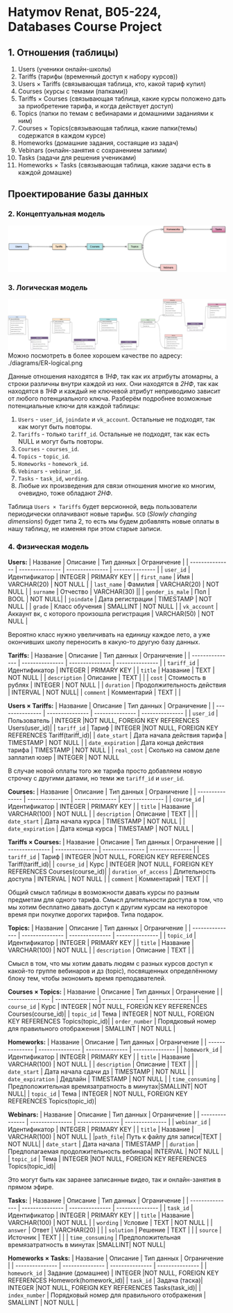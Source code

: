 # Hatymov Renat, B05-224, Databases Course Project


## 1. Отношения (таблицы)
1. Users (ученики онлайн-школы)
2. Tariffs (тарифы (временный доступ к набору курсов))
3. Users × Tariffs (связывающая таблица, кто, какой тариф купил)
4. Courses (курсы с темами (папками))
5. Tariffs × Courses (связывающая таблица, какие курсы положено дать за приобретение тарифа, и когда действует доступ)
6. Topics (папки по темам с вебинарами и домашними заданиями к ним)
7. Courses × Topics(связывающая таблица, какие папки(темы) содержатся в каждом курсе)
8. Homeworks (домашние задания, состаящие из задач)
9. Vebinars (онлайн-занятия с сохранением запими)
10. Tasks (задачи для решения учениками)
11. Homeworks × Tasks (связывающая таблица, какие задачи есть в каждой домашке)
## Проектирование базы данных

### 2. Концептуальная модель
![Conceptual diagram](diagrams/ER-conceptual.png "Conceptual diagram")

### 3. Логическая модель
![Logical diagram](diagrams/ER-logical.png "Logical diagram")
Можно посмотреть в более хорошем качестве по адресу: ./diagrams/ER-logical.png
<!---
Надо фото исправить на Webinars и consuming. Ещё убрал NOT NULL в комментах, поменял пункты с датами в tarrifs_courses. Убрать (min). Поменял тип у продолжительности вебинара. Добавил столбец ответов в таски.

В psql primary key подразумевает not null по дефолту.
Вообще вся бд странная, потому что айдишники можно было через AUTOINCREMENT или SERIAL сделать.
-->



Данные отношения находятся в *1НФ*, так как их атрибуты атомарны, а строки различны внутри каждой из них.
Они находятся в *2НФ*, так как находятся в *1НФ* и каждый не ключевой атрибут неприводимо зависит от любого потенциального ключа.
Разберём подробнее возможные потенциальные ключи для каждой таблицы:
1. `Users` - `user_id`, `joindate` и `vk_account`. Остальные не подходят, так как могут быть повторы.
2. `Tariffs` - только `tariff_id`. Остальные не подходят, так как есть NULL и могут быть повторы.
3. `Courses` - `courses_id`.
4. `Topics` - `topic_id`.
5. `Homeworks` - `homework_id`. 
6. `Vebinars` - `vebinar_id`.
7. `Tasks` - `task_id`, `wording`.
8. Любые их произведения для связи отношения многие ко многим, очевидно, тоже обладают *2НФ*.

Таблица `Users × Tariffs` будет версионной, ведь пользователи периодически оплачивают новые тарифы. `SCD` (*Slowly changing dimensions*) будет типа $2$, то есть мы будем добавлять новые оплаты в нашу таблицу, не изменяя при этом старые записи.


### 4. Физическая модель
**Users:**
| Название | Описание | Тип данных | Ограничение |
| --------------- | --------------- | --------------- | --------------- |
| `user_id`    | Идентификатор | INTEGER | PRIMARY KEY |
| `first_name`    | Имя | VARCHAR(20) | NOT NULL |
| `last_name`    | Фамилия | VARCHAR(20) | NOT NULL |
| `surname` | Отчество | VARCHAR(30) ||
| `gender_is_male` | Пол | BOOL | NOT NULL|
| `joindate` | Дата регистрации | TIMESTAMP | NOT NULL |
| `grade` | Класс обучения | SMALLINT | NOT NULL |
| `vk_account`  | Аккаунт вк, с которого произошла регистрация | VARCHAR(50) | NOT NULL |

Вероятно класс нужно увеличивать на единицу каждое лето, а уже окончивших школу переносить в какую-то другую базу данных.






**Tariffs:**
| Название | Описание | Тип данных | Ограничение |
| --------------- | --------------- | --------------- | --------------- |
| `tariff_id`    | Идентификатор | INTEGER | PRIMARY KEY |
| `title`    | Название | TEXT | NOT NULL |
| `description` | Описание | TEXT | |
| `cost`    | Стоимость в рублях | INTEGER | NOT NULL |
| `duration` | Продолжительность действия | INTERVAL | NOT NULL|
| `comment` | Комментарий | TEXT | |




**Users × Tariffs:**
| Название | Описание | Тип данных | Ограничение |
| --------------- | --------------- | --------------- | --------------- |
| `user_id`    | Пользователь | INTEGER |NOT NULL, FOREIGN KEY REFERENCES Users(user_id)|
| `tariff_id`    | Тариф | INTEGER |NOT NULL, FOREIGN KEY REFERENCES Tariff(tariff_id)|
| `date_start` | Дата начала действия тарифа | TIMESTAMP | NOT NULL |
| `date_expiration` | Дата конца действия тарифа | TIMESTAMP | NOT NULL |
| `real_cost`  | Сколько на самом деле заплатил юзер | INTEGER | NOT NULL 

В случае новой оплаты того же тарифа просто добавляем новую строчку с другими датами, но теми же `tariff_id` и `user_id`.

**Courses:**
| Название | Описание | Тип данных | Ограничение |
| --------------- | --------------- | --------------- | --------------- |
| `course_id`    | Идентификатор | INTEGER | PRIMARY KEY |
| `title`    | Название | VARCHAR(100) | NOT NULL |
| `description` | Описание | TEXT | |
| `date_start` | Дата начала курса | TIMESTAMP | NOT NULL |
| `date_expiration` | Дата конца курса | TIMESTAMP | NOT NULL |



**Tariffs × Courses:**
| Название | Описание | Тип данных | Ограничение |
| --------------- | --------------- | --------------- | --------------- |
| `tariff_id`    | Тариф | INTEGER |NOT NULL, FOREIGN KEY REFERENCES Tariff(tariff_id)|
| `course_id`    | Курс | INTEGER |NOT NULL, FOREIGN KEY REFERENCES Courses(course_id)|
| `duration_of_access` | Длительность доступа | INTERVAL | NOT NULL |
| `comment` | Комментарий | TEXT | |

Общий смысл таблицы в возможности давать курсы по разным предметам для одного тарифа. Смысл длительности доступа в том, что мы хотим бесплатно давать доступ к другим курсам на некоторое время при покупке дорогих тарифов. Типа подарок.


**Topics:**
| Название | Описание | Тип данных | Ограничение |
| --------------- | --------------- | --------------- | --------------- |
| `topic_id`    | Идентификатор | INTEGER | PRIMARY KEY |
| `title`    | Название | VARCHAR(100) | NOT NULL |
| `description` | Описание | TEXT | |


Смысл в том, что мы хотим давать людям с разных курсов доступ к какой-то группе вебинаров и дз (topic), посвященных определённому блоку тем, чтобы экономить время преподавателей.

**Courses × Topics:**
| Название | Описание | Тип данных | Ограничение |
| --------------- | --------------- | --------------- | --------------- |
| `course_id`    | Курс | INTEGER | NOT NULL, FOREIGN KEY REFERENCES Courses(course_id)|
| `topic_id`    | Тема | INTEGER | NOT NULL, FOREIGN KEY REFERENCES Topics(topic_id)|
| `order_number` | Порядковый номер для правильного отображения | SMALLINT | NOT NULL |


**Homeworks:**
| Название | Описание | Тип данных | Ограничение |
| --------------- | --------------- | --------------- | --------------- |
| `homework_id`    | Идентификатор | INTEGER | PRIMARY KEY |
| `title`    | Название | VARCHAR(100) | NOT NULL |
| `description` | Описание | TEXT | |
| `date_start` | Дата начала сдачи дз | TIMESTAMP | NOT NULL |
| `date_expiration` | Дедлайн | TIMESTAMP | NOT NULL |
| `time_consuming` | Предположительная времязатратность в минутах|SMALLINT| NOT NULL|
| `topic_id` | Тема | INTEGER | NOT NULL, FOREIGN KEY REFERENCES Topics(topic_id)|


**Webinars:**
| Название | Описание | Тип данных | Ограничение |
| --------------- | --------------- | --------------- | --------------- |
| `webinar_id`    | Идентификатор | INTEGER | PRIMARY KEY |
| `title`    | Название | VARCHAR(100) | NOT NULL |
|`path_file`| Путь к файлу для записи|TEXT | NOT NULL|
| `date_start` | Дата начала | TIMESTAMP |
| `duration` | Предполагаемая продолжительность вебинара| INTERVAL | NOT NULL |
| `topic_id` | Тема | INTEGER |NOT NULL, FOREIGN KEY REFERENCES Topics(topic_id)|

Это могут быть как заранее записанные видео, так и онлайн-занятия в прямом эфире.

**Tasks:**
| Название | Описание | Тип данных | Ограничение |
| --------------- | --------------- | --------------- | --------------- |
| `task_id`    | Идентификатор | INTEGER | PRIMARY KEY |
| `title`    | Название | VARCHAR(100) | NOT NULL |
| `wording`    | Условие | TEXT | NOT NULL |
| `answer`    | Ответ | VARCHAR(20) | |
| `solution`    | Решение | TEXT | |
| `source`    | Источник | TEXT | |
| `time_consuming` | Предположительная времязатратность в минутах |SMALLINT| NOT NULL|



**Homeworks × Tasks:**
| Название | Описание | Тип данных | Ограничение |
| --------------- | --------------- | --------------- | --------------- |
| `homework_id`    | Задание (домашнее) | INTEGER |NOT NULL, FOREIGN KEY REFERENCES Homework(homework_id)|
| `task_id`    | Задача (таска)| INTEGER |NOT NULL, FOREIGN KEY REFERENCES Tasks(task_id)|
| `index_number` | Порядковый номер для правильного отображения | SMALLINT | NOT NULL |


